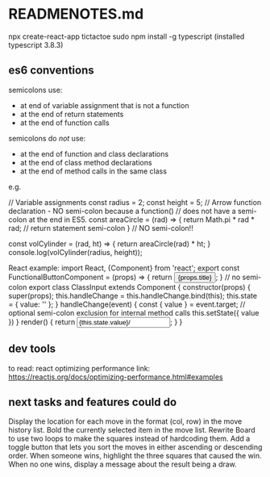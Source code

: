 # READMENOTES.md

npx create-react-app tictactoe
sudo npm install -g typescript (installed typescript 3.8.3)

## es6 conventions
semicolons use: 
- at end of variable assignment that is not a function
- at the end of return statements
- at the end of function calls

semicolons do *not* use:
- at the end of function and class declarations
- at the end of class method declarations
- at the end of method calls in the same class

e.g. 

// Variable assignments
const radius = 2;
const height = 5;
// Arrow function declaration - NO semi-colon because a function()
// does not have a semi-colon at the end in ES5.
const areaCircle = (rad) => {
  return Math.pi * rad * rad; // return statement semi-colon
} // NO semi-colon!!

const volCylinder = (rad, ht) => {
  return areaCircle(rad) * ht;
}
console.log(volCylinder(radius, height));

React example:
import React, {Component} from 'react';
export const FunctionalButtonComponent = (props) => {
  return <button className={props.className}>{props.title}</button>;
} // no semi-colon
export class ClassInput extends Component {
  constructor(props) {
    super(props);
    this.handleChange = this.handleChange.bind(this);
    this.state = { value: '' };
  }
  handleChange(event) {
    const { value } = event.target;
    // optional semi-colon exclusion for internal method calls
    this.setState({ value })
  }
  render() {
    return <input onChange={this.handleChange} value={this.state.value}/>;
  }
}

## dev tools

to read:
react optimizing performance link:
https://reactjs.org/docs/optimizing-performance.html#examples

## next tasks and features could do
Display the location for each move in the format (col, row) in the move history list.
Bold the currently selected item in the move list.
Rewrite Board to use two loops to make the squares instead of hardcoding them.
Add a toggle button that lets you sort the moves in either ascending or descending order.
When someone wins, highlight the three squares that caused the win.
When no one wins, display a message about the result being a draw.